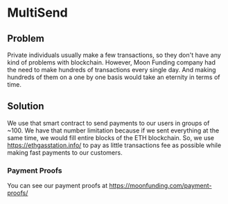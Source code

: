 # MultiSend

## Problem
Private individuals usually make a few transactions, so they don't have any kind of problems with blockchain.
However, Moon Funding company had the need to make hundreds of transactions every single day. And making hundreds of them on a one by one basis would take an eternity in terms of time.

## Solution
We use that smart contract to send payments to our users in groups of ~100. We have that number limitation because if we sent everything at the same time, we would fill entire blocks of the ETH blockchain.
So, we use https://ethgasstation.info/ to pay as little transactions fee as possible while making fast payments to our customers. 

### Payment Proofs
You can see our payment proofs at https://moonfunding.com/payment-proofs/

